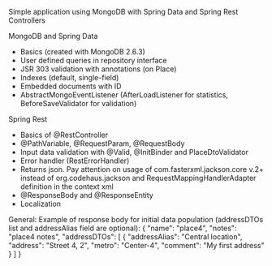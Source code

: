Simple application using MongoDB with Spring Data and Spring Rest Controllers

MongoDB and Spring Data
- Basics (created with MongoDB 2.6.3)
- User defined queries in repository interface
- JSR 303 validation with annotations (on Place)
- Indexes (default, single-field)
- Embedded documents with ID
- AbstractMongoEventListener (AfterLoadListener for statistics, BeforeSaveValidator for validation)

Spring Rest
- Basics of @RestController
- @PathVariable, @RequestParam, @RequestBody
- Input data validation with @Valid, @InitBinder and PlaceDtoValidator
- Error handler (RestErrorHandler)
- Returns json. Pay attention on usage of com.fasterxml.jackson.core v.2+ instead of org.codehaus.jackson and RequestMappingHandlerAdapter definition in the context xml
- @ResponseBody and @ResponseEntity
- Localization


General:
Example of response body for initial data population (addressDTOs list and addressAlias field are optional):
 {
     "name": "place4",
     "notes": "place4 notes",
     "addressDTOs": [
         {
           "addressAlias": "Central location",
           "address": "Street 4, 2",
           "metro": "Center-4",
           "comment": "My first address"
         }
     ]
 }
